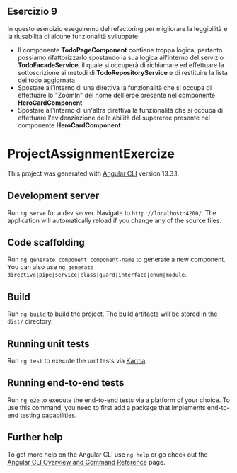 ## Esercizio 9
In questo esercizio eseguiremo del refactoring per migliorare la leggibilità e la riusabilità di alcune funzionalità sviluppate:

* Il componente **TodoPageComponent** contiene troppa logica, pertanto possiamo rifattorizzarlo spostando la sua logica all'interno del servizio **TodoFacadeService**, il quale si occuperà di richiamare ed effettuare la sottoscrizione ai metodi di **TodoRepositoryService** e di restituire la lista dei todo aggiornata
* Spostare all'interno di una direttiva la funzionalità che si occupa di effettuare lo "ZoomIn" del nome dell'eroe presente nel componente **HeroCardComponent**
* Spostare all'interno di un'altra direttiva la funzionalità che si occupa di effettuare l'evidenziazione delle abilità del supereroe presente nel componente **HeroCardComponent**

# ProjectAssignmentExercize

This project was generated with [Angular CLI](https://github.com/angular/angular-cli) version 13.3.1.

## Development server

Run `ng serve` for a dev server. Navigate to `http://localhost:4200/`. The application will automatically reload if you change any of the source files.

## Code scaffolding

Run `ng generate component component-name` to generate a new component. You can also use `ng generate directive|pipe|service|class|guard|interface|enum|module`.

## Build

Run `ng build` to build the project. The build artifacts will be stored in the `dist/` directory.

## Running unit tests

Run `ng test` to execute the unit tests via [Karma](https://karma-runner.github.io).

## Running end-to-end tests

Run `ng e2e` to execute the end-to-end tests via a platform of your choice. To use this command, you need to first add a package that implements end-to-end testing capabilities.

## Further help

To get more help on the Angular CLI use `ng help` or go check out the [Angular CLI Overview and Command Reference](https://angular.io/cli) page.

